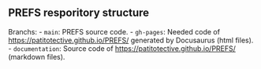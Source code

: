 ## PREFS resporitory structure
Branchs:
	- `main`: PREFS source code.
	- `gh-pages`: Needed code of https://patitotective.github.io/PREFS/ generated by Docusaurus (html files).
	- `documentation`: Source code of https://patitotective.github.io/PREFS/ (markdown files).
	